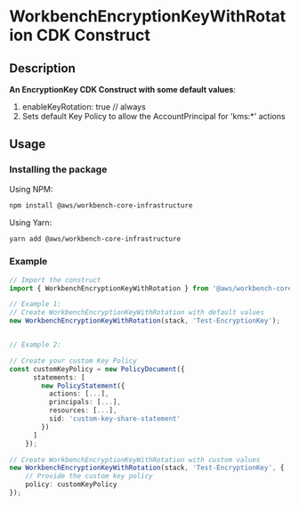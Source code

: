 # WorkbenchEncryptionKeyWithRotation CDK Construct

## Description
**An EncryptionKey CDK Construct with some default values**:
1. enableKeyRotation: true // always
1. Sets default Key Policy to allow the AccountPrincipal for 'kms:*' actions

## Usage

### Installing the package

Using NPM:
```bash
npm install @aws/workbench-core-infrastructure
```

Using Yarn:
```bash
yarn add @aws/workbench-core-infrastructure
```

### Example
```ts
// Import the construct
import { WorkbenchEncryptionKeyWithRotation } from '@aws/workbench-core-infrastructure';

// Example 1:
// Create WorkbenchEncryptionKeyWithRotation with default values
new WorkbenchEncryptionKeyWithRotation(stack, 'Test-EncryptionKey');


// Example 2:

// Create your custom Key Policy
const customKeyPolicy = new PolicyDocument({
      statements: [
        new PolicyStatement({
          actions: [...],
          principals: [...],
          resources: [...],
          sid: 'custom-key-share-statement'
        })
      ]
    });

// Create WorkbenchEncryptionKeyWithRotation with custom values
new WorkbenchEncryptionKeyWithRotation(stack, 'Test-EncryptionKey', {
    // Provide the custom key policy
    policy: customKeyPolicy
});